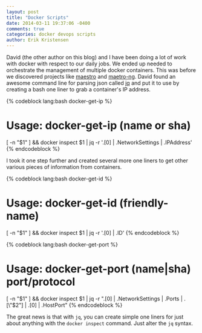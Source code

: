 ```yaml
---
layout: post
title: "Docker Scripts"
date: 2014-03-11 19:37:06 -0400
comments: true
categories: docker devops scripts
author: Erik Kristensen
---
```


David (the other author on this blog) and I have been doing a lot of work with docker with respect to our daily jobs. We ended up needed to orchestrate the management of multiple docker containers. This was before we discovered projects like [maestro](https://github.com/toscanini/maestro) and [maetro-ng](https://github.com/signalfuse/maestro-ng). David found an awesome command line for parsing json called [jq](http://stedolan.github.io/jq/) and put it to use by creating a bash one liner to grab a container's IP address.

{% codeblock lang:bash docker-get-ip %}
# Usage: docker-get-ip (name or sha)
[ -n "$1" ] && docker inspect $1 | jq -r '.[0] | .NetworkSettings | .IPAddress' 
{% endcodeblock %}

I took it one step further and created several more one liners to get other various pieces of information from containers.

{% codeblock lang:bash docker-get-id %}
# Usage: docker-get-id (friendly-name)
[ -n "$1" ] && docker inspect $1 | jq -r '.[0] | .ID'
{% endcodeblock %}

{% codeblock lang:bash docker-get-port %}
# Usage: docker-get-port (name|sha) port/protocol
[ -n "$1" ] && docker inspect $1 | jq -r ".[0] | .NetworkSettings | .Ports | .[\"$2\"] | .[0] | .HostPort"
{% endcodeblock %}

The great news is that with `jq`, you can create simple one liners for just about anything with the `docker inspect` command. Just alter the `jq` syntax. 

